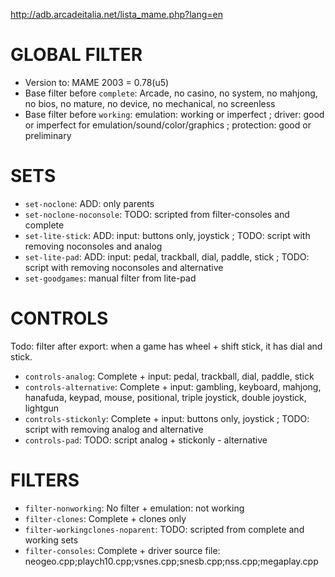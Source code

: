 
http://adb.arcadeitalia.net/lista_mame.php?lang=en

# GLOBAL FILTER

* Version to: MAME 2003 = 0.78(u5)
* Base filter before `complete`: Arcade, no casino, no system, no mahjong, no bios, no mature, no device, no mechanical, no screenless
* Base filter before `working`: emulation: working or imperfect ; driver: good or imperfect for emulation/sound/color/graphics ; protection: good or preliminary

# SETS

* `set-noclone`: ADD: only parents
* `set-noclone-noconsole`: TODO: scripted from filter-consoles and complete
* `set-lite-stick`: ADD: input: buttons only, joystick ; TODO: script with removing noconsoles and analog
* `set-lite-pad`: ADD: input: pedal, trackball, dial, paddle, stick ; TODO: script with removing noconsoles and alternative
* `set-goodgames`: manual filter from lite-pad

# CONTROLS

Todo: filter after export: when a game has wheel + shift stick, it has dial and stick.

* `controls-analog`: Complete + input: pedal, trackball, dial, paddle, stick
* `controls-alternative`: Complete + input: gambling, keyboard, mahjong, hanafuda, keypad, mouse, positional, triple joystick, double joystick, lightgun
* `controls-stickonly`: Complete + input: buttons only, joystick ; TODO: script with removing analog and alternative
* `controls-pad`: TODO: script analog + stickonly - alternative

# FILTERS

* `filter-nonworking`: No filter + emulation: not working
* `filter-clones`: Complete + clones only
* `filter-workingclones-noparent`: TODO: scripted from complete and working sets
* `filter-consoles`: Complete + driver source file: neogeo.cpp;playch10.cpp;vsnes.cpp;snesb.cpp;nss.cpp;megaplay.cpp
